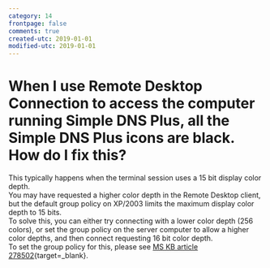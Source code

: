 ```yaml
---
category: 14
frontpage: false
comments: true
created-utc: 2019-01-01
modified-utc: 2019-01-01
---
```

# When I use Remote Desktop Connection to access the computer running Simple DNS Plus, all the Simple DNS Plus icons are black. How do I fix this?

This typically happens when the terminal session uses a 15 bit display color depth.  
You may have requested a higher color depth in the Remote Desktop client, but the default group policy on XP/2003 limits the maximum display color depth to 15 bits.  
To solve this, you can either try connecting with a lower color depth (256 colors), or set the group policy on the server computer to allow a higher color depths, and then connect requesting 16 bit color depth.  
To set the group policy for this, please see [MS KB article 278502](https://simpledns.plus/mskb/278502.pdf){target=_blank}.

